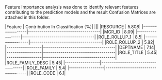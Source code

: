 Feature Importance analysis was done to identify relevant features contributing to the prediction models and the result Confusion Matrices are attached in this folder.

|Feature	         |   Contribution In Classification (%)|
|||
|RESOURCE	         | 5.808|
|------------------|-------------------------------------|
|MGR_ID	           | 8.09|
|------------------|-------------------------------------|
|ROLE_ROLLUP_1	   |   8.5|
|------------------|-------------------------------------|
|ROLE_ROLLUP_2	   |   5.82|
|------------------|-------------------------------------|
|DEPTNAME	         | 7.14|
|------------------|-------------------------------------|
|ROLE_TITLE	       | 5.45|
|------------------|-------------------------------------|
|ROLE_FAMILY_DESC	 | 5.45|
|------------------|-------------------------------------|
|ROLE_FAMILY	     |   5.4|
|------------------|-------------------------------------|
|ROLE_CODE	       |   6.1|
